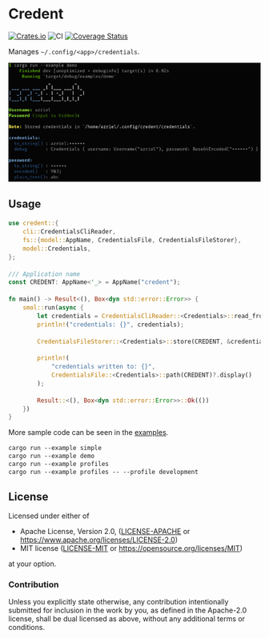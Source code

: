 # Credent

[![Crates.io](https://img.shields.io/crates/v/credent.svg)](https://crates.io/crates/credent)
![CI](https://github.com/azriel91/credent/workflows/CI/badge.svg)
[![Coverage Status](https://codecov.io/gh/azriel91/credent/branch/main/graph/badge.svg)](https://codecov.io/gh/azriel91/credent)

Manages `~/.config/<app>/credentials`.

![](demo.png)

## Usage

```rust
use credent::{
    cli::CredentialsCliReader,
    fs::{model::AppName, CredentialsFile, CredentialsFileStorer},
    model::Credentials,
};

/// Application name
const CREDENT: AppName<'_> = AppName("credent");

fn main() -> Result<(), Box<dyn std::error::Error>> {
    smol::run(async {
        let credentials = CredentialsCliReader::<Credentials>::read_from_tty().await?;
        println!("credentials: {}", credentials);

        CredentialsFileStorer::<Credentials>::store(CREDENT, &credentials).await?;

        println!(
            "credentials written to: {}",
            CredentialsFile::<Credentials>::path(CREDENT)?.display()
        );

        Result::<(), Box<dyn std::error::Error>>::Ok(())
    })
}
```

More sample code can be seen in the [examples](examples).

```
cargo run --example simple
cargo run --example demo
cargo run --example profiles
cargo run --example profiles -- --profile development
```

## License

Licensed under either of

* Apache License, Version 2.0, ([LICENSE-APACHE](LICENSE-APACHE) or https://www.apache.org/licenses/LICENSE-2.0)
* MIT license ([LICENSE-MIT](LICENSE-MIT) or https://opensource.org/licenses/MIT)

at your option.

### Contribution

Unless you explicitly state otherwise, any contribution intentionally submitted for inclusion in the work by you, as defined in the Apache-2.0 license, shall be dual licensed as above, without any additional terms or conditions.
